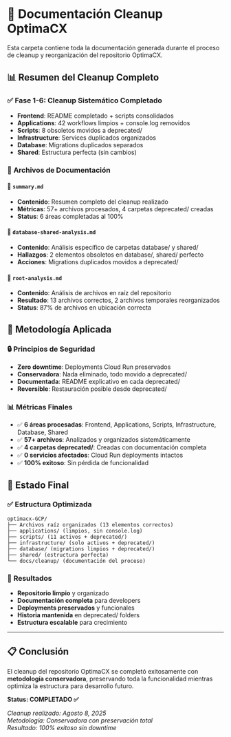 # 📁 Documentación Cleanup OptimaCX

Esta carpeta contiene toda la documentación generada durante el proceso de cleanup y reorganización del repositorio OptimaCX.

## 📊 **Resumen del Cleanup Completo**

### ✅ **Fase 1-6: Cleanup Sistemático Completado**
- **Frontend**: README completado + scripts consolidados
- **Applications**: 42 workflows limpios + console.log removidos
- **Scripts**: 8 obsoletos movidos a deprecated/
- **Infrastructure**: Services duplicados organizados
- **Database**: Migrations duplicados separados
- **Shared**: Estructura perfecta (sin cambios)

### 📂 **Archivos de Documentación**

#### 📄 `summary.md`
- **Contenido**: Resumen completo del cleanup realizado
- **Métricas**: 57+ archivos procesados, 4 carpetas deprecated/ creadas
- **Status**: 6 áreas completadas al 100%

#### 📄 `database-shared-analysis.md`
- **Contenido**: Análisis específico de carpetas database/ y shared/
- **Hallazgos**: 2 elementos obsoletos en database/, shared/ perfecto
- **Acciones**: Migrations duplicados movidos a deprecated/

#### 📄 `root-analysis.md`
- **Contenido**: Análisis de archivos en raíz del repositorio
- **Resultado**: 13 archivos correctos, 2 archivos temporales reorganizados
- **Status**: 87% de archivos en ubicación correcta

## 🎯 **Metodología Aplicada**

### 🔒 **Principios de Seguridad**
- **Zero downtime**: Deployments Cloud Run preservados
- **Conservadora**: Nada eliminado, todo movido a deprecated/
- **Documentada**: README explicativo en cada deprecated/
- **Reversible**: Restauración posible desde deprecated/

### 📊 **Métricas Finales**
- ✅ **6 áreas procesadas**: Frontend, Applications, Scripts, Infrastructure, Database, Shared
- ✅ **57+ archivos**: Analizados y organizados sistemáticamente
- ✅ **4 carpetas deprecated/**: Creadas con documentación completa
- ✅ **0 servicios afectados**: Cloud Run deployments intactos
- ✅ **100% exitoso**: Sin pérdida de funcionalidad

## 🚀 **Estado Final**

### ✅ **Estructura Optimizada**
```
optimacx-GCP/
├── Archivos raíz organizados (13 elementos correctos)
├── applications/ (limpios, sin console.log)
├── scripts/ (11 activos + deprecated/)
├── infrastructure/ (solo activos + deprecated/)
├── database/ (migrations limpios + deprecated/)
├── shared/ (estructura perfecta)
└── docs/cleanup/ (documentación del proceso)
```

### 🎉 **Resultados**
- **Repositorio limpio** y organizado
- **Documentación completa** para developers
- **Deployments preservados** y funcionales
- **Historia mantenida** en deprecated/ folders
- **Estructura escalable** para crecimiento

---

## 📋 **Conclusión**

El cleanup del repositorio OptimaCX se completó exitosamente con **metodología conservadora**, preservando toda la funcionalidad mientras optimiza la estructura para desarrollo futuro.

**Status: COMPLETADO ✅**

*Cleanup realizado: Agosto 8, 2025*  
*Metodología: Conservadora con preservación total*  
*Resultado: 100% exitoso sin downtime*
